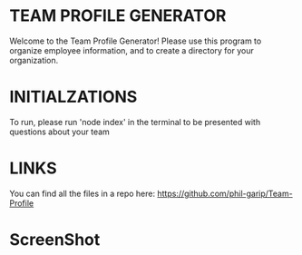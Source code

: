 # TEAM PROFILE GENERATOR
Welcome to the Team Profile Generator! Please use this program to organize employee information, and to create a directory for your organization.

# INITIALZATIONS
To run, please run 'node index' in the terminal to be presented with questions about your team

# LINKS
You can find all the files in a repo here: https://github.com/phil-garip/Team-Profile

# ScreenShot
